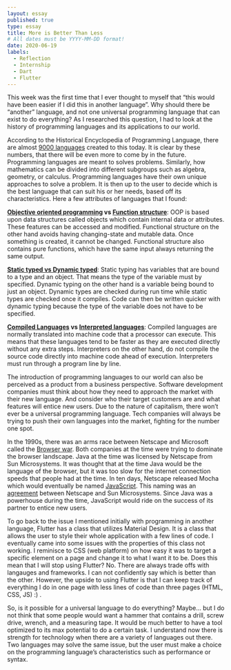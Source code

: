 ```yaml
---
layout: essay
published: true
type: essay
title: More is Better Than Less
# All dates must be YYYY-MM-DD format!
date: 2020-06-19
labels:
  - Reflection
  - Internship
  - Dart
  - Flutter
---
```


This week was the first time that I ever thought to myself that “this would have been easier if I did this in another language”.  Why should there be “another” language, and not one universal programming language that can exist to do everything? As I researched this question, I had to look at the history of programming languages and its applications to our world.
<br>

According to the Historical Encyclopedia of Programming Language, there are almost [9000 languages](https://hopl.info/) created to this today. It is clear by these numbers, that there will be even more to come by in the future. Programming languages are meant to solves problems. Similarly, how mathematics can be divided into different subgroups such as algebra, geometry, or calculus. Programming languages have their own unique approaches to solve a problem. It is then up to the user to decide which is the best language that can suit his or her needs, based off its characteristics. Here a few attributes of languages that I found:
<br>

**[Objective oriented programming](https://www.codenewbie.org/blogs/object-oriented-programming-vs-functional-) vs [Function structure](https://www.geeksforgeeks.org/difference-between-functional-programming-and-object-oriented-programming/)**: OOP is based upon data structures called objects which contain internal data or attributes. These features can be accessed and modified. Functional structure on the other hand avoids having changing-state and mutable data. Once something is created, it cannot be changed. Functional structure also contains pure functions, which have the same input always returning the same output.
<br>

**[Static typed vs Dynamic typed](https://www.sitepoint.com/typing-versus-dynamic-typing/)**: Static typing has variables that are bound to a type and an object. That means the type of the variable must by specified. Dynamic typing on the other hand is a variable being bound to just an object. Dynamic types are checked during run time while static types are checked once it compiles.  Code can then be written quicker with dynamic typing because the type of the variable does not have to be specified.
<br>

**[Compiled Languages](https://finematics.com/compiled-vs-interpreted-programming-languages/) vs [Interpreted languages](https://kb.iu.edu/d/agsz)**: Compiled languages are normally translated into machine code that a processor can execute. This means that these languages tend to be faster as they are executed directly without any extra steps. Interpreters on the other hand, do not compile the source code directly into machine code ahead of execution. Interpreters must run through a program line by line.
<br>

The introduction of programming languages to our world can also be perceived as a product from a business perspective. Software development companies must think about how they need to approach the market with their new language. And consider who their target customers are and what features will entice new users.  Due to the nature of capitalism, there won’t ever be a universal programming language. Tech companies will always be trying to push their own languages into the market, fighting for the number one spot.

In the 1990s, there was an arms race between Netscape and Microsoft called the [Browser war](https://www.investopedia.com/ask/answers/09/browser-wars-netscape-internet-explorer.asp.).  Both companies at the time were trying to dominate the browser landscape. Java at the time was licensed by Netscape from Sun Microsystems. It was thought that at the time Java would be the language of the browser, but it was too slow for the internet connection speeds that people had at the time. In ten days, Netscape released Mocha which would eventually be named [JavaScript](https://developers.redhat.com/blog/2019/07/23/the-browser-wars-and-the-birth-of-javascript/). This naming was an [agreement](https://auth0.com/blog/a-brief-history-of-javascript/. ) between Netscape and Sun Microsystems. Since Java was a powerhouse during the time, JavaScript would ride on the success of its partner to entice new users. 
<br>

To go back to the issue I mentioned initially with programming in another language, Flutter has a class that utilizes Material Design.  It is a class that allows the user to style their whole application with a few lines of code. I eventually came into some issues with the properties of this class not working. I reminisce to CSS (web platform) on how easy it was to target a specific element on a page and change it to what I want it to be. Does this mean that I will stop using Flutter? No. There are always trade offs with langauges and frameworks. I can not confidently say which is better than the other. However, the upside to using Flutter is that I can keep track of everything I do in one page with less lines of code than three pages (HTML, CSS, JS) :) .
<br>

So, is it possible for a universal language to do everything? Maybe… but I do not think that some people would want a hammer that contains a drill, screw drive, wrench, and a measuring tape. It would be much better to have a tool optimized to its max potential to do a certain task. I understand now there is strength for technology when there are a variety of languages out there. Two languages may solve the same issue, but the user must make a choice on the programming language’s characteristics such as performance or syntax.
<br>

<!---[a relative link](https://samuelcy.github.io/essays/2020-06-26.html) -->
